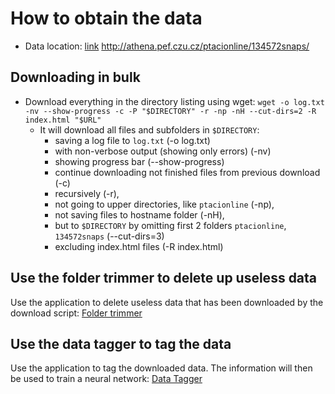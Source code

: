 # How to obtain the data
- Data location: [link](http://athena.pef.czu.cz/ptacionline/134572snaps/) http://athena.pef.czu.cz/ptacionline/134572snaps/ 


## Downloading in bulk
- Download everything in the directory listing using wget: `wget -o log.txt -nv --show-progress -c -P "$DIRECTORY" -r -np -nH --cut-dirs=2 -R index.html "$URL"`
	- It will download all files and subfolders in `$DIRECTORY`:
		- saving a log file to `log.txt` (-o log.txt)
		- with non-verbose output (showing only errors) (-nv)
		- showing progress bar (--show-progress)
		- continue downloading not finished files from previous download (-c)
		- recursively (-r),
		- not going to upper directories, like `ptacionline` (-np),
		- not saving files to hostname folder (-nH),
		- but to `$DIRECTORY` by omitting first 2 folders `ptacionline`, `134572snaps` (--cut-dirs=3)
		- excluding index.html files (-R index.html)

## Use the folder trimmer to delete up useless data
Use the application to delete useless data that has been downloaded by the download script: [Folder trimmer](foldertrimmer/readme.md)	
		
## Use the data tagger to tag the data
Use the application to tag the downloaded data. The information will then be used to train a neural network: [Data Tagger](tagger/readme.md)